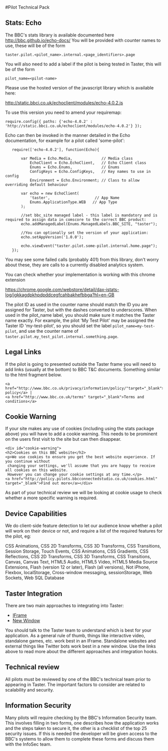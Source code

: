 #Pilot Technical Pack

## Stats: Echo

The BBC's stats library is available documented here http://bbc.github.io/echo-docs/
You will be provided with counter names to use, these will be of the form

	taster.pilot.<pilot_name>.internal.<page_identifiers>.page

You will also need to add a label if the pilot is being tested in Taster, this will be of the form 

	pilot_name=<pilot-name>

Please use the hosted version of the javascript library which is available here:

http://static.bbci.co.uk/echoclient/modules/echo-4.0.2.js

To use this version you need to amend your requiremap:

```require.config({ paths: {'echo-4.0.2' : 'http://static.bbci.co.uk/echoclient/modules/echo-4.0.2'} });```

Echo can then be invoked in the manner detailed in the Echo documentation, for example for a pilot called 'some-pilot': 

```
   require(['echo-4.0.2'], function(Echo){

       var Media = Echo.Media,             // Media class
           EchoClient = Echo.EchoClient,   // Echo Client class
           Enums = Echo.Enums,             // Enums
           ConfigKeys = Echo.ConfigKeys,   // Key names to use in config
           Environment = Echo.Environment; // Class to allow overriding default behaviour

       var echo = new EchoClient(
           'taster',                    // App Name
           Enums.ApplicationType.WEB   // App Type
       );
       
       //set bbc_site managed label - this label is mandatory and is required to assign data in comscore to the correct BBC product:
       echo.addManagedLabel(Enums.ManagedLabels.BBC_SITE, "taster");

       //You can optionally set the version of your application:
       echo.setAppVersion('1.0.0');

       echo.viewEvent("taster.pilot.some-pilot.internal.home.page");
   });    
```

You may see some failed calls (probably 401) from this library, don't worry about these, they are calls to a currently disabled analytics system.

You can check whether your implementation is working with this chrome extension

https://chrome.google.com/webstore/detail/dax-istats-log/jgkkagdpkhpdpddcegfcahbakhefbbga?hl=en-GB
 
The pilot ID as used in the counter name should match the ID you are assigned for Taster, but with the dashes converted to underscores. When used in the pilot_name label, you should make sure it matches the Taster name exactly. For example, the pilot 'My Test Pilot' may be assigned the Taster ID 'my-test-pilot', so you should set the label `pilot_name=my-test-pilot`, and use the counter name of `taster.pilot.my_test_pilot.internal.something.page`.

## Legal Links

If the pilot is going to presented outside the Taster frame you will need to add links (usually at the bottom) to BBC 
T&C documents. Something similar to the html fragment below.

	<a href="http://www.bbc.co.uk/privacy/information/policy/"target="_blank">Privacy policy</a> | 
	<a href="http://www.bbc.co.uk/terms" target="_blank">Terms and conditions</a>
 
## Cookie Warning

If your site makes any use of cookies (including using the stats package above) you will have to add a cookie warning.
This needs to be prominent on the users first visit to the site but can then disappear.

	<div id="cookie-warning">
	<h2>Cookies on this BBC website</h2>
	<p>We use cookies to ensure you get the best website experience. If you continue without
	 changing your settings, we'll assume that you are happy to receive all cookies on this website. 
	 However you can change your cookie settings at any time.</p>
	<a href="http://policy.pilots.bbcconnectedstudio.co.uk/cookies.html" target="_blank">Find out more</a></div>

As part of your technical review we will be looking at cookie usage to check whether a more specific warning is required.

## Device Capabilities

We do client-side feature detection to let our audience know whether a pilot will work on their device or not, and require a list of the required features for the pilot, eg:

CSS Animations, CSS 2D Transforms, CSS 3D Transforms, CSS Transitions, Session Storage, Touch Events, CSS Animations, CSS Gradients, CSS Reflections, CSS 2D Transforms, CSS 3D Transforms, CSS Transitions, Canvas, Canvas Text, HTML5 Audio, HTML5 Video, HTML5 Media Source Extensions, Flash (version 12 or later), Flash (all versions), Not iPhone, Flexbox, localStorage, Cross-window messaging, sessionStorage, Web Sockets, Web SQL Database

## Taster Integration

There are two main approaches to integrating into Taster:

* [IFrame](integration/iframe.md)
* [New Window](integration/new-window.md)

You should talk to the Taster team to understand which is best for your application. As a general
rule of thumb, things like interactive video, standalone games, etc. work best in an IFrame. Standalone
websites and external things like Twitter bots work best in a new window. Use the links above to
read more about the different approaches and integration hooks.

## Technical review

All pilots must be reviewed by one of the BBC's technical team prior to appearing in Taster. The important
factors to consider are related to scalability and security.
 
## Information Security
Many pilots will require checking by the BBC's Information Security team.  This involves filling in two forms, 
one describes how the application works and the steps taken to secure it, the other is a checklist of the top 25 
security issues.  If this is needed the developer will be given access to the BBC's systems to allow
them to complete these forms and discuss them with the InfoSec team.

